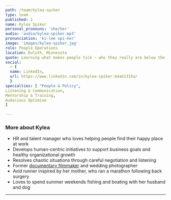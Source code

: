 ```yaml
---
path: /team/kylea-spiker
type: team
published: 1
name: Kylea Spiker
personal_pronouns: 'she/her'
audio: 'audio/kylea-spiker.mp3'
pronunciation: 'ki-lee spi-ker'
image: 'images/kylea-spiker.jpg'
role: People Operations
location: Duluth, Minnesota
quote: Learning what makes people tick — who they really are below the surface — allows me to help them uncover their highest potential.
social: 
  - {
  name: LinkedIn,
  url: https://www.linkedin.com/in/kylea-spiker-b4ab1315a/
  }
specialties: [ "People & Policy",
Listening & Communication,
Mentorship & Training,
Audacious Optimism
]
  
---
```


### More about Kylea
* HR and talent manager who loves helping people find their happy place at work
* Develops human-centric initiatives to support business goals and healthy organizational growth
* Resolves chaotic situations through careful negotiation and listening
* Former [documentary filmmaker](https://vimeo.com/95309934) and wedding photographer
* Avid runner inspired by her mother, who ran a marathon following back surgery
* Loves to spend summer weekends fishing and boating with her husband and dog

-----------------------------------
